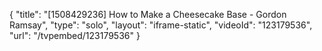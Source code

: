 {
    "title": "[1508429236] How to Make a Cheesecake Base - Gordon Ramsay",
    "type": "solo",
    "layout": "iframe-static",
    "videoId": "123179536",
    "url": "\/tvpembed\/123179536"
}